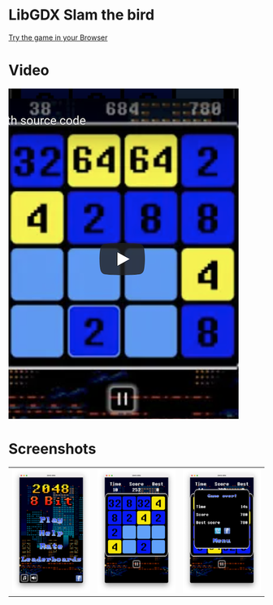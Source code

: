 # LibGDX Slam the bird

[Try the game in your Browser](https://yayo-arellano.github.io/libgdx_2048_8bit/)

# Video

[![Youtube](https://github.com/Yayo-Arellano/libgdx_2048_8bit/blob/master/screenshots/youtube.png?raw=true)](https://youtu.be/tuoKg45rLQk)

# Screenshots

||||
| ---------------- | --------------------- | --------------------- |
| ![Screenshot1](https://github.com/Yayo-Arellano/libgdx_2048_8bit/blob/master/screenshots/image1.png?raw=true) | ![Screenshot2](https://github.com/Yayo-Arellano/libgdx_2048_8bit/blob/master/screenshots/image2.png?raw=true) |![Screenshot3](https://github.com/Yayo-Arellano/libgdx_2048_8bit/blob/master/screenshots/image3.png?raw=true) |


